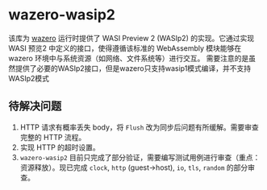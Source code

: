 # wazero-wasip2

该库为 [wazero](https://wazero.io/) 运行时提供了 WASI Preview 2 (WASIp2) 的实现。它通过实现 WASI 预览2 中定义的接口，使得遵循该标准的 WebAssembly 模块能够在 wazero 环境中与系统资源（如网络、文件系统等）进行交互。
需要注意的是虽然提供了必要的WASIp2接口，但是wazero只支持wasip1模式编译，并不支持WASIp2模式


## 待解决问题

1.  HTTP 请求有概率丢失 body，将 `Flush` 改为同步后问题有所缓解。需要审查完整的 HTTP 流程。
2.  实现 HTTP 的超时设置。
3.  `wazero-wasip2` 目前只完成了部分验证，需要编写测试用例进行审查（重点：资源释放）。现已完成 `clock`, `http` (guest->host), `io`, `tls`, `random` 的部分审查。